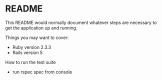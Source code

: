 # README

This README would normally document whatever steps are necessary to get the
application up and running.

Things you may want to cover:

* Ruby version 2.3.3
* Rails version 5

How to run the test suite
* run rspec spec from console
